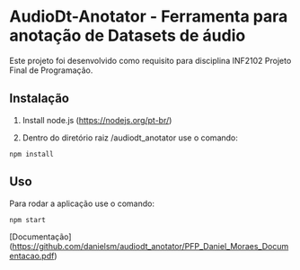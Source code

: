 # AudioDt-Anotator - Ferramenta para anotação de Datasets de áudio

Este projeto foi desenvolvido como requisito para disciplina INF2102 Projeto Final de Programação.

## Instalação

1. Install node.js (https://nodejs.org/pt-br/)

2. Dentro do diretório raiz /audiodt_anotator use o comando:
```
npm install
```

## Uso

Para rodar a aplicação use o comando:
```
npm start
```

[Documentação] (https://github.com/danielsm/audiodt_anotator/PFP_Daniel_Moraes_Documentacao.pdf)